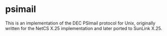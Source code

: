 # psimail

This is an implementation of the DEC PSImail protocol for Unix, originally written
for the NetCS X.25 implementation and later ported to SunLink X.25.
